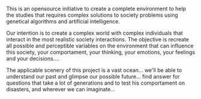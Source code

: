 This is an opensource initiative to create a complete environment to help the studies that requires complex solutions to society problems using genetical algorithms and artificial intelligence.

Our intention is to create a complex world with complex individuals that interact in the most realistic society interactions. The objective is recreate all possible and perceptible variables on the environment that can influence this society, your comportament, your thinking, your emotions, your feelings and your decisions....

The applicable scenery of this project is a vast ocean... we'll be able to understand our past and glimpse our possible future... find answer for questions that take a lot of generations and to test his comportament on disasters, and wherever we can imaginate...